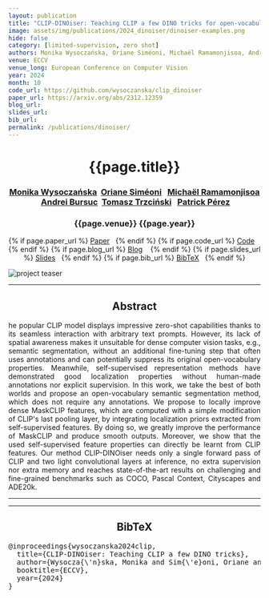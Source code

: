 ```yaml
---
layout: publication
title: "CLIP-DINOiser: Teaching CLIP a few DINO tricks for open-vocabulary semantic segmentation" 
image: assets/img/publications/2024_dinoiser/dinoiser-examples.png
hide: false
category: [limited-supervision, zero shot]
authors: Monika Wysoczańska, Oriane Siméoni, Michaël Ramamonjisoa, Andrei Bursuc, Tomasz Trzciński, Patrick Pérez
venue: ECCV
venue_long: European Conference on Computer Vision
year: 2024
month: 10
code_url: https://github.com/wysoczanska/clip_dinoiser
paper_url: https://arxiv.org/abs/2312.12359
blog_url: 
slides_url: 
bib_url: 
permalink: /publications/dinoiser/
---
```


<h1 align="center"> {{page.title}} </h1>
<!-- Simple call of authors -->
<!-- <h3 align="center"> {{page.authors}} </h3> -->
<!-- Alternatively you can add links to author pages -->
<h3 align="center"> <a href="https://wysoczanska.github.io/">Monika Wysoczańska</a> &nbsp;<a href="https://osimeoni.github.io/">Oriane Siméoni</a> &nbsp; <a href="https://michaelramamonjisoa.github.io/">Michaël Ramamonjisoa</a> &nbsp;<a href="https://abursuc.github.io/">Andrei Bursuc</a> &nbsp;<a href="https://scholar.google.com/citations?hl=en&user=bJMRBFoAAAAJ">Tomasz Trzciński</a> &nbsp; <a href="https://ptrckprz.github.io/">Patrick Pérez</a>   </h3>

<h3 align="center"> {{page.venue}} {{page.year}} </h3>

<div align="center">
  <p>
    {% if page.paper_url %}
    <a href="{{ page.paper_url }}"><i class="far fa-file-pdf"></i> Paper</a>&nbsp;&nbsp;
    {% endif %}
    {% if page.code_url %}
    <a href="{{ page.code_url }}"><i class="fab fa-github"></i> Code</a> &nbsp;&nbsp;
    {% endif %}
    {% if page.blog_url %}
    <a href="{{ page.blog_url }}"><i class="fab fa-blogger"></i> Blog</a> &nbsp;&nbsp;
    {% endif %}
    {% if page.slides_url %}
    <a href="{{ page.slides_url }}"><i class="far fa-file-pdf"></i> Slides</a>&nbsp;&nbsp;
    {% endif %}
    {% if page.bib_url %}
    <a href="{{ page.bib_url}}"><i class="far fa-file-alt"></i> BibTeX</a>&nbsp;&nbsp;
    {% endif %}
  </p>
</div>


<div class="publication-teaser">
    <img src="../../{{ page.image }}" alt="project teaser"/>
</div>


<hr>

<h2  align="center"> Abstract</h2>

<p align="justify">he popular CLIP model displays impressive zero-shot capabilities thanks to its seamless interaction with arbitrary text prompts. However, its lack of spatial awareness makes it unsuitable for dense computer vision tasks, e.g., semantic segmentation, without an additional fine-tuning step that often uses annotations and can potentially suppress its original open-vocabulary properties. Meanwhile, self-supervised representation methods have demonstrated good localization properties without human-made annotations nor explicit supervision. In this work, we take the best of both worlds and propose an open-vocabulary semantic segmentation method, which does not require any annotations. We propose to locally improve dense MaskCLIP features, which are computed with a simple modification of CLIP's last pooling layer, by integrating localization priors extracted from self-supervised features. By doing so, we greatly improve the performance of MaskCLIP and produce smooth outputs. Moreover, we show that the used self-supervised feature properties can directly be learnt from CLIP features. Our method CLIP-DINOiser needs only a single forward pass of CLIP and two light convolutional layers at inference, no extra supervision nor extra memory and reaches state-of-the-art results on challenging and fine-grained benchmarks such as COCO, Pascal Context, Cityscapes and ADE20k. </p>

<hr>
<hr>

<h2  align="center">BibTeX</h2>
<left>
  <pre class="bibtex-box">
@inproceedings{wysoczanska2024clip,
  title={CLIP-DINOiser: Teaching CLIP a few DINO tricks},
  author={Wysocza{\'n}ska, Monika and Sim{\'e}oni, Oriane and Ramamonjisoa, Micha{\"e}l and Bursuc, Andrei and Trzci{\'n}ski, Tomasz and P{\'e}rez, Patrick},
  booktitle={ECCV},
  year={2024}
}

</pre>
</left>

<br>
